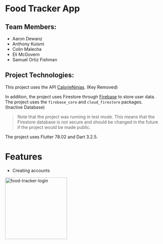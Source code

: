 # Food Tracker App
## Team Members:
- Aaron Dewanz
- Anthony Kuismi
- Colin Malecha
- Eli McGovern
- Samuel Ortiz Fishman

## Project Technologies:
This project uses the API [CalorieNinjas](https://calorieninjas.com/). (Key Removed)

In addition, the project uses Firestore through [Firebase](https://firebase.google.com/) to store user data. The project uses the `firebase_core` and `cloud_firestore` packages. (Inactive Database)
> Note that the project was running in test mode. This means that the Firestore database is not secure and should be changed in the future if the project would be made public.

The project uses Flutter 78.02 and Dart 3.2.5.

# Features
- Creating accounts

<img alt="food-tracker-login" src="https://github.com/user-attachments/assets/cfa466fa-9319-4e7a-8af2-6a4bdf8050e8" width="200"></img>
